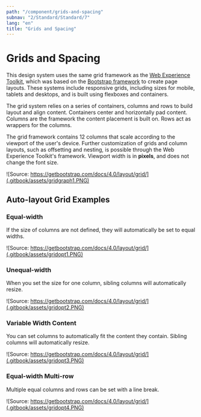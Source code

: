 ```yaml
---
path: "/component/grids-and-spacing"
subnav: "2/Standard/Standard/7"
lang: "en"
title: "Grids and Spacing"
---
```


# Grids and Spacing

This design system uses the same grid framework as the [Web Experience Toolkit](http://wet-boew.github.io/wet-boew-styleguide/v4/design/grids-en.html), which was based on the [Bootstrap framework](https://getbootstrap.com/docs/4.0/layout/grid/#grid-options) to create page layouts. These systems include responsive grids, including sizes for mobile, tablets and desktops, and is built using flexboxes and containers.

The grid system relies on a series of containers, columns and rows to build layout and align content. Containers center and horizontally pad content. Columns are the framework the content placement is built on. Rows act as wrappers for the columns.  

The grid framework contains 12 columns that scale according to the viewport of the user's device. Further customization of grids and column layouts, such as offsetting and nesting, is possible through the Web Experience Toolkit's framework. Viewport width is in **pixels**, and  does not change the font size.

![Source: https://getbootstrap.com/docs/4.0/layout/grid/](.gitbook/assets/gridgraph1.PNG)

## Auto-layout Grid Examples

### Equal-width

If the size of columns are not defined, they will automatically be set to equal widths.

![Source: https://getbootstrap.com/docs/4.0/layout/grid/](.gitbook/assets/gridopt1.PNG)

### Unequal-width

When you set the size for one column, sibling columns will automatically resize.

![Source: https://getbootstrap.com/docs/4.0/layout/grid/](.gitbook/assets/gridopt2.PNG)

### Variable Width Content

You can set columns to automatically fit the content they contain. Sibling columns will automatically resize.

![Source: https://getbootstrap.com/docs/4.0/layout/grid/](.gitbook/assets/gridopt3.PNG)

### Equal-width Multi-row

Multiple equal columns and rows can be set with a line break.

![Source: https://getbootstrap.com/docs/4.0/layout/grid/](.gitbook/assets/gridopt4.PNG)

